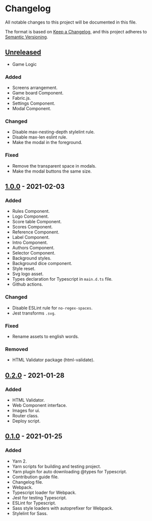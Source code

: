 # Changelog

All notable changes to this project will be documented in this file.

The format is based on [Keep a Changelog](https://keepachangelog.com/en/1.0.0/),
and this project adheres to [Semantic Versioning](https://semver.org/spec/v2.0.0.html).

## [Unreleased]

- Game Logic

### Added 

- Screens arrangement.
- Game board Component.
- Fabric.js.
- Settings Component.
- Modal Component.

### Changed

- Disable max-nesting-depth stylelint rule.
- Disable max-len eslint rule.
- Make the modal in the foreground.

### Fixed

- Remove the transparent space in modals.
- Make the modal buttons the same size.

## [1.0.0] - 2021-02-03

### Added

- Rules Component.
- Logo Component.
- Score table Component.
- Scores Component.
- Reference Component.
- Label Component.
- Intro Component.
- Authors Component.
- Selector Component.
- Background styles.
- Background dice component.
- Style reset.
- Svg logo asset.
- Types declaration for Typescript in `main.d.ts` file.
- Github actions.

### Changed

- Disable ESLint rule for `no-regex-spaces`.
- Jest transforms `.svg`.

### Fixed

- Rename assets to english words.

### Removed

- HTML Validator package (html-validate).

## [0.2.0] - 2021-01-28

### Added

- HTML Validator.
- Web Component interface.
- Images for ui.
- Router class.
- Deploy script.

## [0.1.0] - 2021-01-25

### Added

- Yarn 2.
- Yarn scripts for building and testing project.
- Yarn plugin for auto downloading @types for Typescript.
- Contribution guide file.
- Changelog file.
- Webpack.
- Typescript loader for Webpack.
- Jest for testing Typescript.
- ESLint for Typescript.
- Sass style loaders with autoprefixer for Webpack.
- Stylelint for Sass.

[unreleased]: https://github.com/ruljin/CodersCamp2020.Project.TypeScript.YahtzeeGame/compare/1.0.0...HEAD
[1.0.0]: https://github.com/ruljin/CodersCamp2020.Project.TypeScript.YahtzeeGame/compare/0.2.0...1.0.0
[0.2.0]: https://github.com/ruljin/CodersCamp2020.Project.TypeScript.YahtzeeGame/compare/0.1.0...0.2.0
[0.1.0]: https://github.com/ruljin/CodersCamp2020.Project.TypeScript.YahtzeeGame/releases/tag/0.1.0
